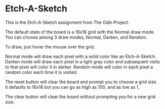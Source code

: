 # Etch-A-Sketch
This is the Etch-A-Sketch assignment from The Odin Project.

The default state of the board is a 16x16 grid with the Normal draw mode. You can choose among 3 draw modes, Normal, Darken, and Random.

To draw, just hover the mouse over the grid.

Normal mode will draw each pixel with a solid color like an Etch-A-Sketch.
Darken mode will draw each pixel in a light gray color and subsequent visits to that pixel will color it in darker.
Random mode will color in each pixel a random color each time it is visited.

The reset button will clear the board and prompt you to choose a grid size. It defaults to 16x16 but you can go as high as 100, and as low as 1.

The clear button will clear the board without prompting you for a new grid size.